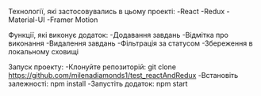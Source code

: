 Технології, які застосовувались в цьому проекті:
-React
-Redux
-Material-UI
-Framer Motion

Функції, які виконує додаток:
-Додавання завдань
-Відмітка про виконання
-Видалення завдань
-Фільтрація за статусом
-Збереження в локальному сховищі

Запуск проекту:
-Клонуйте репозиторій: git clone https://github.com/milenadiamonds1/test_reactAndRedux
-Встановіть залежності: npm install
-Запустіть додаток: npm start
